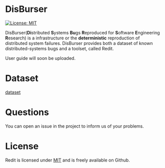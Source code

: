 # DisBurser

 [![License: MIT](https://img.shields.io/badge/License-MIT-yellow.svg)](https://opensource.org/licenses/MIT) 


DisBurser(**Di**stributed **S**ystems **Bu**gs **R**eproduced for **S**oftware **E**ngineering **R**esearch) is a infrastructure or the **deterministic** reproduction of distributed system failures. DisBurser provides both a dataset of known distributed-systems bugs and a toolset, called Redit. 

<!-- With dockers running on the machine, we can easily simulate the operation of a real-world distributed system on Redit and find defects of the system by the test events.

Currently, node failure, network partition, network delay, network packet loss, and clock drift is supported.

For Java, we can force a specific order between nodes in order to reproduce a specific time-sensitive scenario and inject failures before or after a specific method is called when a specific stack trace is present. -->

User guide will soon be uploaded.

# Dataset

[dataset](https://anonymous.4open.science/w/DisBurser-2DB8)

# Questions

You can open an issue in the project to inform us of your problems. 

# License

Redit is licensed under [MIT](https://opensource.org/licenses/MIT) and is freely available on Github.
